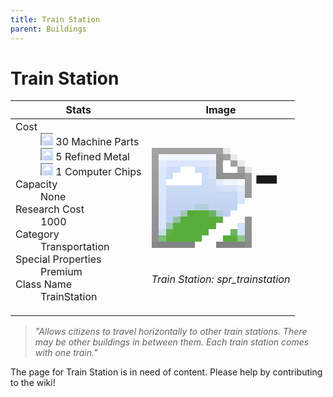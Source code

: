 ```yaml
---
title: Train Station
parent: Buildings
---
```

# Train Station

[//]: # (Pre-generated content)
<table><thead><tr><th>Stats</th><th>Image</th></tr></thead><tbody><tr><td><dl><dt>Cost</dt><dd><div class="resource-icon"><img style="object-position: -795px -761px;" src="https://tfe2-wiki.github.io/assets/sprites.png"></div> 30 Machine Parts<br><div class="resource-icon"><img style="object-position: -795px -775px;" src="https://tfe2-wiki.github.io/assets/sprites.png"></div> 5 Refined Metal<br><div class="resource-icon"><img style="object-position: -526px -523px;" src="https://tfe2-wiki.github.io/assets/sprites.png"></div> 1 Computer Chips</dd><dt>Capacity</dt><dd>None</dd><dt>Research Cost</dt><dd>1000</dd><dt>Category</dt><dd>Transportation</dd><dt>Special Properties</dt><dd>Premium</dd><dt>Class Name</dt><dd>TrainStation</dd></dl></td><td><style>.building-image {width: 200px;height: 200px;overflow: hidden;position: relative;}.building-image img {image-rendering: pixelated;object-fit: none;transform: scale(10);transform-origin: left top;position: absolute;left: 0;top: 0;}.resource-image {width: 200px;height: 200px;overflow: hidden;position: relative;}.resource-image img {image-rendering: pixelated;object-fit: none;transform: scale(20);transform-origin: left top;position: absolute;left: 0;top: 0;}.building-icon {width: 20px;height: 20px;overflow: hidden;position: relative;display: inline-block;}.building-icon img {image-rendering: pixelated;object-fit: none;transform: scale(1);transform-origin: left top;position: absolute;left: 0;top: 0;}.resource-icon {width: 20px;height: 20px;overflow: hidden;position: relative;display: inline-block;}.resource-icon img {image-rendering: pixelated;object-fit: none;transform: scale(2);transform-origin: left top;position: absolute;left: 0;top: 0;}</style><div class="building-image"><img style="object-position: -50px -1127px;" src="https://tfe2-wiki.github.io/assets/sprites.png" alt="Train Station Back"><img style="object-position: -840px -729px;" src="https://tfe2-wiki.github.io/assets/sprites.png" alt="Train Station"></div><i>Train Station: spr_trainstation</i></td></tr></tbody></table><blockquote><i>"Allows citizens to travel horizontally to other train stations. There may be other buildings in between them. Each train station comes with one train."</i></blockquote>

The page for Train Station is in need of content. Please help by contributing to the wiki!

